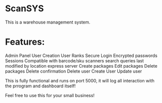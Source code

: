 # ScanSYS
This is a warehouse management system.

# Features:
Admin Panel
User Creation
User Ranks
Secure Login
Encrypted passwords
Sessions
Compatible with barcode/sku scanners
search queries
last modified by
location
express server
Create packages
Edit packages
Delete packages
Delete confirmation
Delete user
Create User
Update user


This is fully functional and runs on port 5000, it will log all interaction with the prrogram and dashboard itself!

Feel free to use this for your small business!

